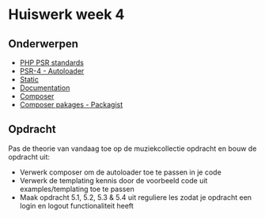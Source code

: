 # Huiswerk week 4

## Onderwerpen
- [PHP PSR standards](https://github.com/php-fig/fig-standards/tree/master/accepted)
- [PSR-4 - Autoloader](http://www.php-fig.org/psr/psr-4/)
- [Static](http://www.php.net/manual/en/language.oop5.static.php)
- [Documentation](http://manual.phpdoc.org/HTMLSmartyConverter/PHP/)
- [Composer](https://getcomposer.org/)
- [Composer pakages - Packagist](https://packagist.org/ )

## Opdracht
Pas de theorie van vandaag toe op de muziekcollectie opdracht en bouw de opdracht uit:
- Verwerk composer om de autoloader toe te passen in je code
- Verwerk de templating kennis door de voorbeeld code uit examples/templating toe te passen
- Maak opdracht 5.1, 5.2, 5.3 & 5.4 uit reguliere les zodat je opdracht een login en logout functionaliteit heeft

